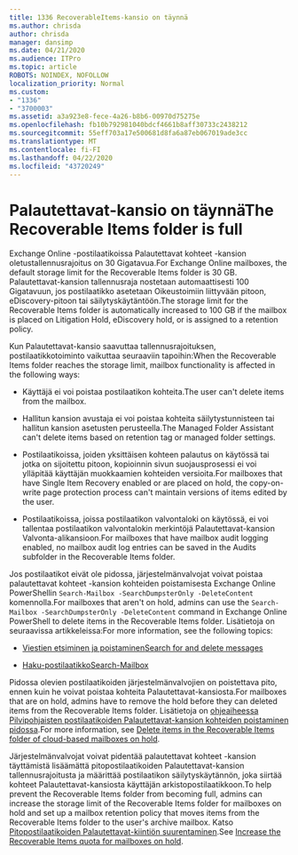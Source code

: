 ```yaml
---
title: 1336 RecoverableItems-kansio on täynnä
ms.author: chrisda
author: chrisda
manager: dansimp
ms.date: 04/21/2020
ms.audience: ITPro
ms.topic: article
ROBOTS: NOINDEX, NOFOLLOW
localization_priority: Normal
ms.custom:
- "1336"
- "3700003"
ms.assetid: a3a923e8-fece-4a26-b8b6-00970d75275e
ms.openlocfilehash: fb10b792981040bdcf4661b8aff30733c2438212
ms.sourcegitcommit: 55eff703a17e500681d8fa6a87eb067019ade3cc
ms.translationtype: MT
ms.contentlocale: fi-FI
ms.lasthandoff: 04/22/2020
ms.locfileid: "43720249"
---
```

# <a name="the-recoverable-items-folder-is-full"></a><span data-ttu-id="ce500-102">Palautettavat-kansio on täynnä</span><span class="sxs-lookup"><span data-stu-id="ce500-102">The Recoverable Items folder is full</span></span>

<span data-ttu-id="ce500-103">Exchange Online -postilaatikoissa Palautettavat kohteet -kansion oletustallennusrajoitus on 30 Gigatavua.</span><span class="sxs-lookup"><span data-stu-id="ce500-103">For Exchange Online mailboxes, the default storage limit for the Recoverable Items folder is 30 GB.</span></span> <span data-ttu-id="ce500-104">Palautettavat-kansion tallennusraja nostetaan automaattisesti 100 Gigatavuun, jos postilaatikko asetetaan Oikeustoimiin liittyvään pitoon, eDiscovery-pitoon tai säilytyskäytäntöön.</span><span class="sxs-lookup"><span data-stu-id="ce500-104">The storage limit for the Recoverable Items folder is automatically increased to 100 GB if the mailbox is placed on Litigation Hold, eDiscovery hold, or is assigned to a retention policy.</span></span>

<span data-ttu-id="ce500-105">Kun Palautettavat-kansio saavuttaa tallennusrajoituksen, postilaatikkotoiminto vaikuttaa seuraaviin tapoihin:</span><span class="sxs-lookup"><span data-stu-id="ce500-105">When the Recoverable Items folder reaches the storage limit, mailbox functionality is affected in the following ways:</span></span>

- <span data-ttu-id="ce500-106">Käyttäjä ei voi poistaa postilaatikon kohteita.</span><span class="sxs-lookup"><span data-stu-id="ce500-106">The user can't delete items from the mailbox.</span></span>

- <span data-ttu-id="ce500-107">Hallitun kansion avustaja ei voi poistaa kohteita säilytystunnisteen tai hallitun kansion asetusten perusteella.</span><span class="sxs-lookup"><span data-stu-id="ce500-107">The Managed Folder Assistant can't delete items based on retention tag or managed folder settings.</span></span>

- <span data-ttu-id="ce500-108">Postilaatikoissa, joiden yksittäisen kohteen palautus on käytössä tai jotka on sijoitettu pitoon, kopioinnin sivun suojausprosessi ei voi ylläpitää käyttäjän muokkaamien kohteiden versioita.</span><span class="sxs-lookup"><span data-stu-id="ce500-108">For mailboxes that have Single Item Recovery enabled or are placed on hold, the copy-on-write page protection process can't maintain versions of items edited by the user.</span></span>

- <span data-ttu-id="ce500-109">Postilaatikoissa, joissa postilaatikon valvontaloki on käytössä, ei voi tallentaa postilaatikon valvontalokin merkintöjä Palautettavat-kansion Valvonta-alikansioon.</span><span class="sxs-lookup"><span data-stu-id="ce500-109">For mailboxes that have mailbox audit logging enabled, no mailbox audit log entries can be saved in the Audits subfolder in the Recoverable Items folder.</span></span>

<span data-ttu-id="ce500-110">Jos postilaatikot eivät ole pidossa, järjestelmänvalvojat voivat poistaa palautettavat kohteet -kansion kohteiden poistamisesta Exchange Online PowerShellin `Search-Mailbox -SearchDumpsterOnly -DeleteContent` komennolla.</span><span class="sxs-lookup"><span data-stu-id="ce500-110">For mailboxes that aren't on hold, admins can use the `Search-Mailbox -SearchDumpsterOnly -DeleteContent` command in Exchange Online PowerShell to delete items in the Recoverable Items folder.</span></span> <span data-ttu-id="ce500-111">Lisätietoja on seuraavissa artikkeleissa:</span><span class="sxs-lookup"><span data-stu-id="ce500-111">For more information, see the following topics:</span></span>

- [<span data-ttu-id="ce500-112">Viestien etsiminen ja poistaminen</span><span class="sxs-lookup"><span data-stu-id="ce500-112">Search for and delete messages</span></span>](https://docs.microsoft.com/office365/securitycompliance/search-for-and-delete-messagesadmin-help)

- [<span data-ttu-id="ce500-113">Haku-postilaatikko</span><span class="sxs-lookup"><span data-stu-id="ce500-113">Search-Mailbox</span></span>](https://docs.microsoft.com/powershell/module/exchange/mailboxes/Search-Mailbox)

<span data-ttu-id="ce500-114">Pidossa olevien postilaatikoiden järjestelmänvalvojien on poistettava pito, ennen kuin he voivat poistaa kohteita Palautettavat-kansiosta.</span><span class="sxs-lookup"><span data-stu-id="ce500-114">For mailboxes that are on hold, admins have to remove the hold before they can deleted items from the Recoverable Items folder.</span></span> <span data-ttu-id="ce500-115">Lisätietoja on [ohjeaiheessa Pilvipohjaisten postilaatikoiden Palautettavat-kansion kohteiden poistaminen pidossa](https://docs.microsoft.com/office365/securitycompliance/delete-items-in-the-recoverable-items-folder-of-mailboxes-on-hold).</span><span class="sxs-lookup"><span data-stu-id="ce500-115">For more information, see [Delete items in the Recoverable Items folder of cloud-based mailboxes on hold](https://docs.microsoft.com/office365/securitycompliance/delete-items-in-the-recoverable-items-folder-of-mailboxes-on-hold).</span></span>

<span data-ttu-id="ce500-116">Järjestelmänvalvojat voivat pidentää palautettavat kohteet -kansion täyttämistä lisäämättä pitopostilaatikoiden Palautettavat-kansion tallennusrajoitusta ja määrittää postilaatikon säilytyskäytännön, joka siirtää kohteet Palautettavat-kansiosta käyttäjän arkistopostilaatikkoon.</span><span class="sxs-lookup"><span data-stu-id="ce500-116">To help prevent the Recoverable Items folder from becoming full, admins can increase the storage limit of the Recoverable Items folder for mailboxes on hold and set up a mailbox retention policy that moves items from the Recoverable Items folder to the user's archive mailbox.</span></span> <span data-ttu-id="ce500-117">Katso [Pitopostilaatikoiden Palautettavat-kiintiön suurentaminen](https://docs.microsoft.com/office365/securitycompliance/increase-the-recoverable-quota-for-mailboxes-on-hold).</span><span class="sxs-lookup"><span data-stu-id="ce500-117">See [Increase the Recoverable Items quota for mailboxes on hold](https://docs.microsoft.com/office365/securitycompliance/increase-the-recoverable-quota-for-mailboxes-on-hold).</span></span>
